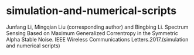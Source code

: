 # simulation-and-numerical-scripts
Junfang Li, Mingqian Liu (corresponding author) and Bingbing Li. Spectrum Sensing Based on
Maximum Generalized Correntropy in the Symmetric Alpha Stable Noise.
IEEE Wireless Communications Letters.2017.(simulation and numerical scripts)
